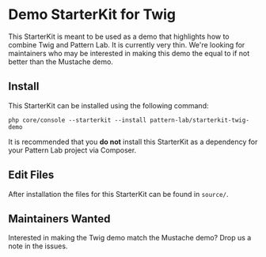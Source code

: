 # Demo StarterKit for Twig

This StarterKit is meant to be used as a demo that highlights how to combine Twig and Pattern Lab. It is currently very thin. We're looking for maintainers who may be interested in making this demo the equal to if not better than the Mustache demo.

## Install

This StarterKit can be installed using the following command:

    php core/console --starterkit --install pattern-lab/starterkit-twig-demo

It is recommended that you **do not** install this StarterKit as a dependency for your Pattern Lab project via Composer.

## Edit Files

After installation the files for this StarterKit can be found in `source/`.

## Maintainers Wanted

Interested in making the Twig demo match the Mustache demo? Drop us a note in the issues.
